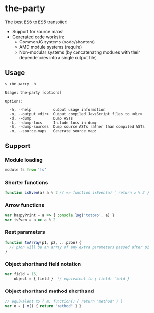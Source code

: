 # the-party

The best ES6 to ES5 transpiler!
  * Support for source maps!
  * Generated code works in:
    * CommonJS systems (node/phantom)
    * AMD module systems (require)
    * Non-modular systems (by concatenating modules with their dependencies into a single output file).

## Usage
    $ the-party -h

    Usage: the-party [options]

    Options:

      -h, --help          output usage information
      -o, --output <dir>  Output compiled JavaScript files to <dir>
      -d, --dump          Dump ASTs
      -L, --dump-locs     Include locs in dump
      -S, --dump-sources  Dump source ASTs rather than compiled ASTs
      -m, --source-maps   Generate source maps

## Support

### Module loading
```JavaScript
module fs from 'fs'
```

### Shorter functions
```JavaScript
function isEven(a) a % 2 // => function isEven(a) { return a % 2 }
```

### Arrow functions
```JavaScript
var happyPrint = a => { console.log('totoro', a) }
var isEven = a => a % 2
```

### Rest parameters
```JavaScript
function toArray(p1, p2, ...p3on) {
  // p3on will be an array of any extra parameters passed after p2
}
```

### Object shorthand field notation
```JavaScript
var field = 16,
    object = { field }  // equivalent to { field: field }
```

### Object shorthand method shorthand
```JavaScript
// equivalent to { m: function() { return "method" } }
var o = { m() { return "method" } }
```
